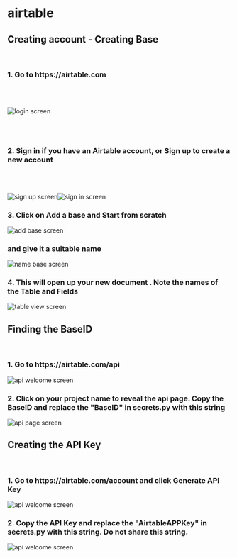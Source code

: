 # airtable

<h2>Creating account - Creating Base </h2> </br>
<h3> 1. Go to https://airtable.com </h3>
</br>
</br> 

![login screen](/images/airtable_welcome.png)

</br>
</br>

<h3> 2. Sign in if you have an Airtable account, or Sign up to create a new account</h3>
</br>
</br> 

![sign up screen](/images/signup.png)![sign in screen](/images/signin.png)

<h3> 3. Click on Add a base and Start from scratch   </h3>     

![add base screen](/images/addbase.png)

<h3> and give it a suitable name</h3> 

![name base screen](/images/namebase.png)
        
<h3> 4. This will open up your new document . Note the names of the Table and Fields </h3>
        
![table view screen](/images/tableview.png)

<h2>Finding the BaseID  </h2> </br>

<h3> 1. Go to https://airtable.com/api </h3>

![api welcome screen](/images/apiwelcome.png)

<h3> 2. Click on your project name to reveal the api page. Copy the BaseID and replace the "BaseID" in secrets.py with this string </h3>

![api page screen](/images/apipage.png)

<h2> Creating the API Key </h2> </br>

<h3> 1. Go to https://airtable.com/account and click Generate API Key</h3>

![api welcome screen](/images/api1.png)

<h3> 2. Copy the API Key and replace the "AirtableAPPKey" in secrets.py with this string. Do not share this string.</h3>

![api welcome screen](/images/api2.png)

